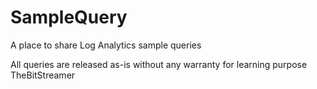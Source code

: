 # SampleQuery
A place to share Log Analytics sample queries

All queries are released as-is without any warranty for learning purpose
TheBitStreamer
